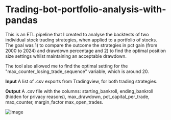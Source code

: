 ﻿# Trading-bot-portfolio-analysis-with-pandas

This is an ETL pipeline that I created to analyse the backtests of two individual stock trading strategies, when applied to a portfolio of stocks. The goal was 1) to compare the outcome the strategies in pct gain (from 2000 to 2024) and drawdown percentage and 2) to find the optimal position size settings whilst maintaining an acceptable drawdown.

The tool also allowed me to find the optimal setting for the "max_counter_losing_trade_sequence" variable, which is around 20.

**Input**
A list of .csv exports from Tradingview, for both trading strategies.

**Output**
A .csv file with the columns: starting_bankroll, ending_bankroll (hidden for privacy reasons), max_drawdown, pct_capital_per_trade, max_counter, margin_factor	max_open_trades.

![image](https://github.com/user-attachments/assets/a59815a2-aedb-4e0f-97f5-0af6ab3c1858)

